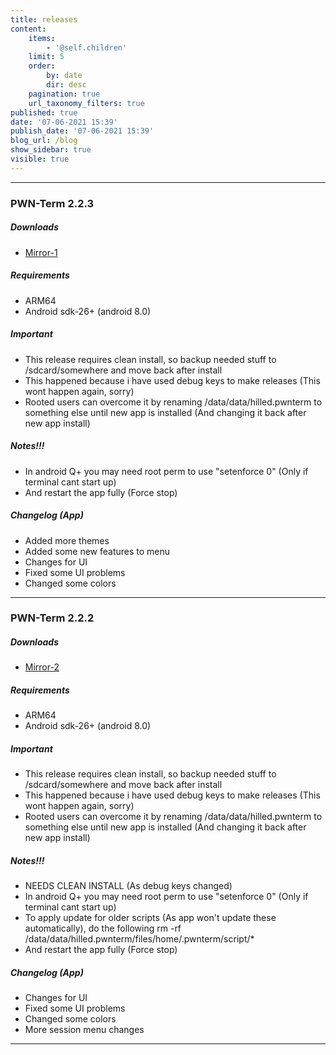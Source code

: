 ```yaml
---
title: releases
content:
    items:
        - '@self.children'
    limit: 5
    order:
        by: date
        dir: desc
    pagination: true
    url_taxonomy_filters: true
published: true
date: '07-06-2021 15:39'
publish_date: '07-06-2021 15:39'
blog_url: /blog
show_sidebar: true
visible: true
---
```


----

### PWN-Term 2.2.3

##### Downloads
* [Mirror-1](https://github.com/PWN-Term/PWN-Term/releases/download/v2.2.3/2.2.3.apk)

##### Requirements
* ARM64
* Android sdk-26+ (android 8.0)

##### Important
* This release requires clean install, so backup needed stuff to /sdcard/somewhere and move back after install
* This happened because i have used debug keys to make releases (This wont happen again, sorry)
* Rooted users can overcome it by renaming /data/data/hilled.pwnterm to something else until new app is installed (And changing it back after new app install)

##### Notes!!!
* In android Q+ you may need root perm to use "setenforce 0" (Only if terminal cant start up)
* And restart the app fully (Force stop)

##### Changelog (App)
* Added more themes
* Added some new features to menu
* Changes for UI
* Fixed some UI problems
* Changed some colors

----

### PWN-Term 2.2.2

##### Downloads
* [Mirror-2](https://anonfiles.com/N7o1b500uc/2.2.2_apk)

##### Requirements
* ARM64
* Android sdk-26+ (android 8.0)

##### Important
* This release requires clean install, so backup needed stuff to /sdcard/somewhere and move back after install
* This happened because i have used debug keys to make releases (This wont happen again, sorry)
* Rooted users can overcome it by renaming /data/data/hilled.pwnterm to something else until new app is installed (And changing it back after new app install)

##### Notes!!!
* NEEDS CLEAN INSTALL (As debug keys changed)
* In android Q+ you may need root perm to use "setenforce 0" (Only if terminal cant start up)
* To apply update for older scripts (As app won't update these automatically), do the following
rm -rf /data/data/hilled.pwnterm/files/home/.pwnterm/script/*
* And restart the app fully (Force stop)

##### Changelog (App)
* Changes for UI
* Fixed some UI problems
* Changed some colors
* More session menu changes

----
